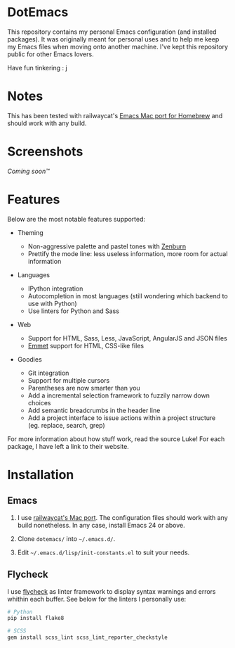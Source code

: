 DotEmacs
========

This repository contains my personal Emacs configuration (and installed
packages). It was originally meant for personal uses and to help me keep my
Emacs files when moving onto another machine. I've kept this repository public
for other Emacs lovers.

Have fun tinkering : j

Notes
=====

This has been tested with railwaycat's [Emacs Mac port for Homebrew][railwaycat-emacs]
and should work with any build.

[railwaycat-emacs]: https://github.com/railwaycat/homebrew-emacsmacport

Screenshots
===========

*Coming soon™*

Features
========

Below are the most notable features supported:

- Theming

    - Non-aggressive palette and pastel tones with [Zenburn][zenburn]
    - Prettify the mode line: less useless information, more room for actual
      information

- Languages

    - IPython integration
    - Autocompletion in most languages (still wondering which backend to use
      with Python)
    - Use linters for Python and Sass

- Web

    - Support for HTML, Sass, Less, JavaScript, AngularJS and JSON files
    - [Emmet][emmet] support for HTML, CSS-like files

- Goodies

    - Git integration
    - Support for multiple cursors
    - Parentheses are now smarter than you
    - Add a incremental selection framework to fuzzily narrow down choices
    - Add semantic breadcrumbs in the header line
    - Add a project interface to issue actions within a project structure (eg.
      replace, search, grep)

For more information about how stuff work, read the source Luke! For each
package, I have left a link to their website.

[zenburn]: http://kippura.org/zenburnpage/
[emmet]: http://emmet.io/

Installation
============

Emacs
-----

1. I use [railwaycat's Mac port][railwaycat-emacs-releases]. The configuration
   files should work with any build nonetheless. In any case, install Emacs 24
   or above.

1. Clone `dotemacs/` into `~/.emacs.d/`.

1. Edit `~/.emacs.d/lisp/init-constants.el` to suit your needs.

[railwaycat-emacs-releases]: https://github.com/railwaycat/homebrew-emacsmacport/releases

Flycheck
--------

I use [flycheck][flycheck] as linter framework to display syntax warnings and
errors whithin each buffer. See below for the linters I personally use:

```bash
# Python
pip install flake8

# SCSS
gem install scss_lint scss_lint_reporter_checkstyle
```

[flycheck]: https://github.com/flycheck/flycheck
